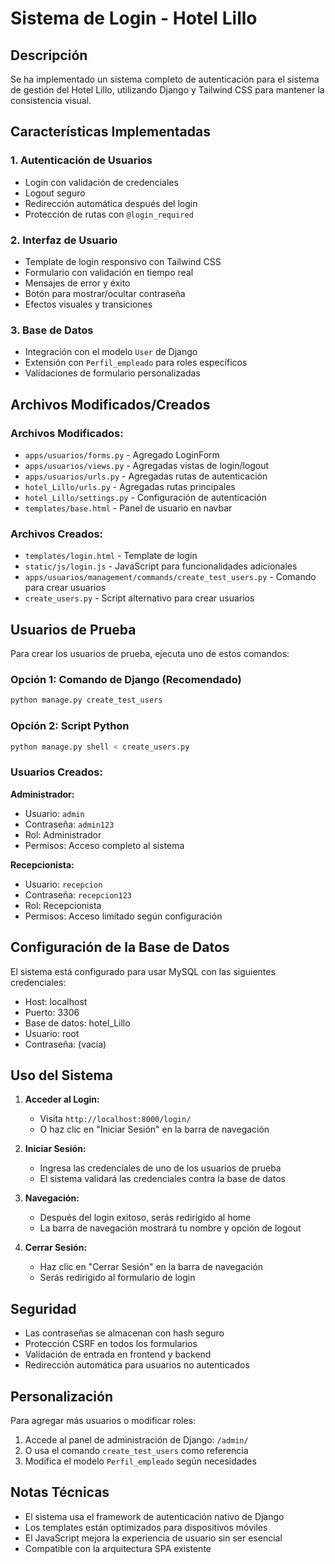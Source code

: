 # Sistema de Login - Hotel Lillo

## Descripción
Se ha implementado un sistema completo de autenticación para el sistema de gestión del Hotel Lillo, utilizando Django y Tailwind CSS para mantener la consistencia visual.

## Características Implementadas

### 1. Autenticación de Usuarios
- Login con validación de credenciales
- Logout seguro
- Redirección automática después del login
- Protección de rutas con `@login_required`

### 2. Interfaz de Usuario
- Template de login responsivo con Tailwind CSS
- Formulario con validación en tiempo real
- Mensajes de error y éxito
- Botón para mostrar/ocultar contraseña
- Efectos visuales y transiciones

### 3. Base de Datos
- Integración con el modelo `User` de Django
- Extensión con `Perfil_empleado` para roles específicos
- Validaciones de formulario personalizadas

## Archivos Modificados/Creados

### Archivos Modificados:
- `apps/usuarios/forms.py` - Agregado LoginForm
- `apps/usuarios/views.py` - Agregadas vistas de login/logout
- `apps/usuarios/urls.py` - Agregadas rutas de autenticación
- `hotel_Lillo/urls.py` - Agregadas rutas principales
- `hotel_Lillo/settings.py` - Configuración de autenticación
- `templates/base.html` - Panel de usuario en navbar

### Archivos Creados:
- `templates/login.html` - Template de login
- `static/js/login.js` - JavaScript para funcionalidades adicionales
- `apps/usuarios/management/commands/create_test_users.py` - Comando para crear usuarios
- `create_users.py` - Script alternativo para crear usuarios

## Usuarios de Prueba

Para crear los usuarios de prueba, ejecuta uno de estos comandos:

### Opción 1: Comando de Django (Recomendado)
```bash
python manage.py create_test_users
```

### Opción 2: Script Python
```bash
python manage.py shell < create_users.py
```

### Usuarios Creados:

**Administrador:**
- Usuario: `admin`
- Contraseña: `admin123`
- Rol: Administrador
- Permisos: Acceso completo al sistema

**Recepcionista:**
- Usuario: `recepcion`
- Contraseña: `recepcion123`
- Rol: Recepcionista
- Permisos: Acceso limitado según configuración

## Configuración de la Base de Datos

El sistema está configurado para usar MySQL con las siguientes credenciales:
- Host: localhost
- Puerto: 3306
- Base de datos: hotel_Lillo
- Usuario: root
- Contraseña: (vacía)

## Uso del Sistema

1. **Acceder al Login:**
   - Visita `http://localhost:8000/login/`
   - O haz clic en "Iniciar Sesión" en la barra de navegación

2. **Iniciar Sesión:**
   - Ingresa las credenciales de uno de los usuarios de prueba
   - El sistema validará las credenciales contra la base de datos

3. **Navegación:**
   - Después del login exitoso, serás redirigido al home
   - La barra de navegación mostrará tu nombre y opción de logout

4. **Cerrar Sesión:**
   - Haz clic en "Cerrar Sesión" en la barra de navegación
   - Serás redirigido al formulario de login

## Seguridad

- Las contraseñas se almacenan con hash seguro
- Protección CSRF en todos los formularios
- Validación de entrada en frontend y backend
- Redirección automática para usuarios no autenticados

## Personalización

Para agregar más usuarios o modificar roles:
1. Accede al panel de administración de Django: `/admin/`
2. O usa el comando `create_test_users` como referencia
3. Modifica el modelo `Perfil_empleado` según necesidades

## Notas Técnicas

- El sistema usa el framework de autenticación nativo de Django
- Los templates están optimizados para dispositivos móviles
- El JavaScript mejora la experiencia de usuario sin ser esencial
- Compatible con la arquitectura SPA existente
